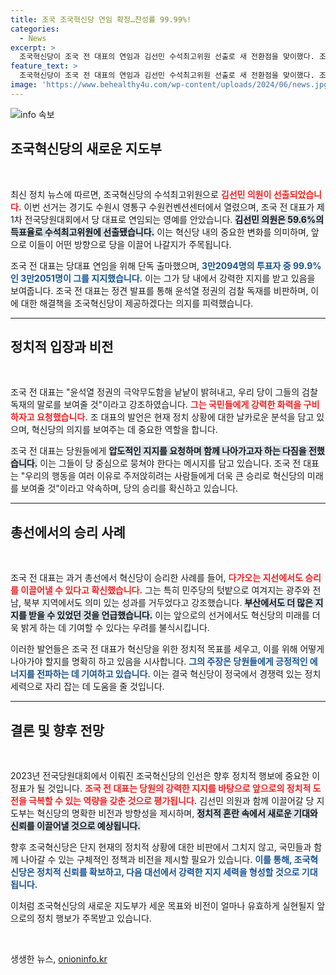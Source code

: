 ```yaml
---
title: 조국 조국혁신당 연임 확정…찬성률 99.99%!
categories:
  - News
excerpt: >
  조국혁신당이 조국 전 대표의 연임과 김선민 수석최고위원 선출로 새 전환점을 맞이했다. 조국은 윤석열 정권 심판을 천명하며 강력한 반격을 예고했다. 이들이 어떻게 정권에 맞설지 주목된다!
feature_text: >
  조국혁신당이 조국 전 대표의 연임과 김선민 수석최고위원 선출로 새 전환점을 맞이했다. 조국은 윤석열 정권 심판을 천명하며 강력한 반격을 예고했다. 이들이 어떻게 정권에 맞설지 주목된다!
image: 'https://www.behealthy4u.com/wp-content/uploads/2024/06/news.jpg'
---
```


<p><img src="https://www.behealthy4u.com/wp-content/uploads/2024/06/news.jpg" alt="info 속보" /></p>

<h2 data-ke-size="size26">조국혁신당의 새로운 지도부</h2>

<p data-ke-size="size16">&nbsp;</p>

<p>최신 정치 뉴스에 따르면, 조국혁신당의 수석최고위원으로 <b><span style="color: #ee2323;">김선민 의원이 선출되었습니다.</span></b> 이번 선거는 경기도 수원시 영통구 수원컨벤션센터에서 열렸으며, 조국 전 대표가 제1차 전국당원대회에서 당 대표로 연임되는 영예를 안았습니다. <b><span style="background-color: #21538527;">김선민 의원은 59.6%의 득표율로 수석최고위원에 선출됐습니다.</span></b> 이는 혁신당 내의 중요한 변화를 의미하며, 앞으로 이들이 어떤 방향으로 당을 이끌어 나갈지가 주목됩니다. </p>

<p>조국 전 대표는 당대표 연임을 위해 단독 출마했으며, <b><span style="color: #1a5490;">3만2094명의 투표자 중 99.9%인 3만2051명이 그를 지지했습니다.</span></b> 이는 그가 당 내에서 강력한 지지를 받고 있음을 보여줍니다. 조국 전 대표는 정견 발표를 통해 윤석열 정권의 검찰 독재를 비판하며, 이에 대한 해결책을 조국혁신당이 제공하겠다는 의지를 피력했습니다.</p>

<hr>

<h2 data-ke-size="size26">정치적 입장과 비전</h2>

<p data-ke-size="size16">&nbsp;</p>

<p>조국 전 대표는 "윤석열 정권의 극악무도함을 낱낱이 밝혀내고, 우리 당이 그들의 검찰독재의 말로를 보여줄 것"이라고 강조하였습니다. <b><span style="color: #ee2323;">그는 국민들에게 강력한 화력을 구비하자고 요청했습니다.</span></b> 조 대표의 발언은 현재 정치 상황에 대한 날카로운 분석을 담고 있으며, 혁신당의 의지를 보여주는 데 중요한 역할을 합니다. </p>

<p>조국 전 대표는 당원들에게 <b><span style="background-color: #21538527;">압도적인 지지를 요청하며 함께 나아가고자 하는 다짐을 전했습니다.</span></b> 이는 그들이 당 중심으로 뭉쳐야 한다는 메시지를 담고 있습니다. 조국 전 대표는 "우리의 행동을 여러 이유로 주저앉히려는 사람들에게 더욱 큰 승리로 혁신당의 미래를 보여줄 것"이라고 약속하며, 당의 승리를 확신하고 있습니다. </p>

<hr>

<h2 data-ke-size="size26">총선에서의 승리 사례</h2>

<p data-ke-size="size16">&nbsp;</p>

<p>조국 전 대표는 과거 총선에서 혁신당이 승리한 사례를 들어, <b><span style="color: #ee2323;">다가오는 지선에서도 승리를 이끌어낼 수 있다고 확신했습니다.</span></b> 그는 특히 민주당의 텃밭으로 여겨지는 광주와 전남, 북부 지역에서도 의미 있는 성과를 거두었다고 강조했습니다. <b><span style="background-color: #21538527;">부산에서도 더 많은 지지를 받을 수 있었던 것을 언급했습니다.</span></b> 이는 앞으로의 선거에서도 혁신당의 미래를 더욱 밝게 하는 데 기여할 수 있다는 우려를 불식시킵니다.</p>

<p>이러한 발언들은 조국 전 대표가 혁신당을 위한 정치적 목표를 세우고, 이를 위해 어떻게 나아가야 할지를 명확히 하고 있음을 시사합니다. <b><span style="color: #1a5490;">그의 주장은 당원들에게 긍정적인 에너지를 전파하는 데 기여하고 있습니다.</span></b> 이는 결국 혁신당이 정국에서 경쟁력 있는 정치 세력으로 자리 잡는 데 도움을 줄 것입니다.</p>

<hr>

<h2 data-ke-size="size26">결론 및 향후 전망</h2>

<p data-ke-size="size16">&nbsp;</p>

<p>2023년 전국당원대회에서 이뤄진 조국혁신당의 인선은 향후 정치적 행보에 중요한 이정표가 될 것입니다. <b><span style="color: #ee2323;">조국 전 대표는 당원의 강력한 지지를 바탕으로 앞으로의 정치적 도전을 극복할 수 있는 역량을 갖춘 것으로 평가됩니다.</span></b> 김선민 의원과 함께 이끌어갈 당 지도부는 혁신당의 명확한 비전과 방향성을 제시하며, <b><span style="background-color: #21538527;">정치적 혼란 속에서 새로운 기대와 신뢰를 이끌어낼 것으로 예상됩니다.</span></b></p>

<p>향후 조국혁신당은 단지 현재의 정치적 상황에 대한 비판에서 그치지 않고, 국민들과 함께 나아갈 수 있는 구체적인 정책과 비전을 제시할 필요가 있습니다. <b><span style="color: #1a5490;">이를 통해, 조국혁신당은 정치적 신뢰를 확보하고, 다음 대선에서 강력한 지지 세력을 형성할 것으로 기대됩니다.</span></b></p>

<p>이처럼 조국혁신당의 새로운 지도부가 세운 목표와 비전이 얼마나 유효하게 실현될지 앞으로의 정치 행보가 주목받고 있습니다. </p>

<p data-ke-size="size16">&nbsp;</p>
생생한 뉴스, <a href="https://onioninfo.kr" rel="dofollow">onioninfo.kr</a>


